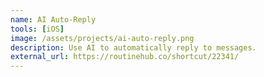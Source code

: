 ```yaml
---
name: AI Auto-Reply
tools: [iOS]
image: /assets/projects/ai-auto-reply.png
description: Use AI to automatically reply to messages.
external_url: https://routinehub.co/shortcut/22341/
---
```

